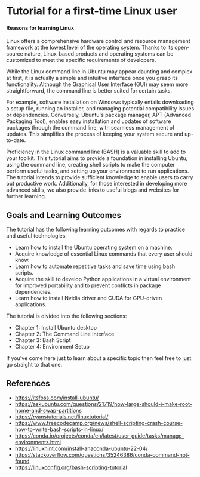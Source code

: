 # Tutorial for a first-time Linux user

#### Reasons for learning Linux
Linux offers a comprehensive hardware control and resource management framework at the lowest level of the operating system. Thanks to its open-source nature, Linux-based products and operating systems can be customized to meet the specific requirements of developers.

While the Linux command line in Ubuntu may appear daunting and complex at first, it is actually a simple and intuitive interface once you grasp its functionality. Although the Graphical User Interface (GUI) may seem more straightforward, the command line is better suited for certain tasks.

For example, software installation on Windows typically entails downloading a setup file, running an installer, and managing potential compatibility issues or dependencies. Conversely, Ubuntu's package manager, APT (Advanced Packaging Tool), enables easy installation and updates of software packages through the command line, with seamless management of updates. This simplifies the process of keeping your system secure and up-to-date.

Proficiency in the Linux command line (BASH) is a valuable skill to add to your toolkit. This tutorial aims to provide a foundation in installing Ubuntu, using the command line, creating shell scripts to make the computer perform useful tasks, and setting up your environment to run applications. The tutorial intends to provide sufficient knowledge to enable users to carry out productive work. Additionally, for those interested in developing more advanced skills, we also provide links to useful blogs and websites for further learning.

## Goals and Learning Outcomes
The tutorial has the following learning outcomes with regards to practice and useful technologies: 
- Learn how to install the Ubuntu operating system on a machine.
- Acquire knowledge of essential Linux commands that every user should know.
- Learn how to automate repetitive tasks and save time using bash scripts.
- Acquire the skill to develop Python applications in a virtual environment for improved portability and to prevent conflicts in package dependencies.
- Learn how to install Nvidia driver and CUDA for GPU-driven applications.



The tutorial is divided into the following sections:

- Chapter 1: Install Ubuntu desktop
- Chapter 2: The Command Line Interface
- Chapter 3: Bash Script
- Chapter 4: Environment Setup

If you've come here just to learn about a specific topic then feel free to just go straight to that one.



## References

- https://itsfoss.com/install-ubuntu/
- https://askubuntu.com/questions/21719/how-large-should-i-make-root-home-and-swap-partitions
- https://ryanstutorials.net/linuxtutorial/
- https://www.freecodecamp.org/news/shell-scripting-crash-course-how-to-write-bash-scripts-in-linux/
- https://conda.io/projects/conda/en/latest/user-guide/tasks/manage-environments.html
- https://linuxhint.com/install-anaconda-ubuntu-22-04/
- https://stackoverflow.com/questions/35246386/conda-command-not-found
- https://linuxconfig.org/bash-scripting-tutorial

